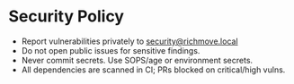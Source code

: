 # Security Policy

- Report vulnerabilities privately to security@richmove.local
- Do not open public issues for sensitive findings.
- Never commit secrets. Use SOPS/age or environment secrets.
- All dependencies are scanned in CI; PRs blocked on critical/high vulns.
